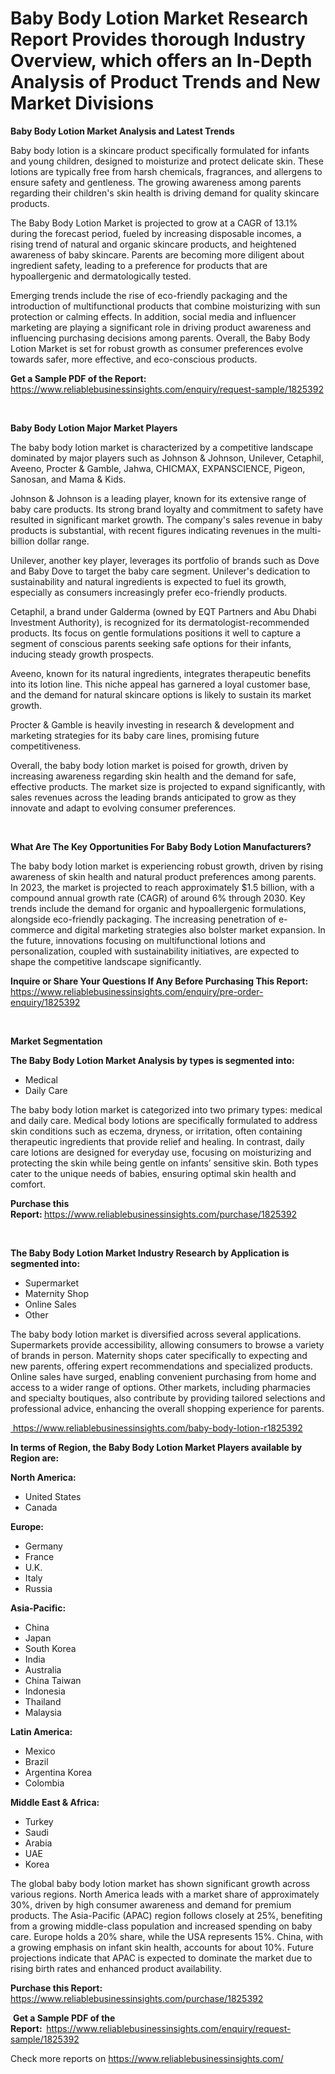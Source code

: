 <p><h1>Baby Body Lotion Market Research Report Provides thorough Industry Overview, which offers an In-Depth Analysis of Product Trends and New Market Divisions</h1></p><p><strong>Baby Body Lotion Market Analysis and Latest Trends</strong></p>
<p><p>Baby body lotion is a skincare product specifically formulated for infants and young children, designed to moisturize and protect delicate skin. These lotions are typically free from harsh chemicals, fragrances, and allergens to ensure safety and gentleness. The growing awareness among parents regarding their children's skin health is driving demand for quality skincare products.</p><p>The Baby Body Lotion Market is projected to grow at a CAGR of 13.1% during the forecast period, fueled by increasing disposable incomes, a rising trend of natural and organic skincare products, and heightened awareness of baby skincare. Parents are becoming more diligent about ingredient safety, leading to a preference for products that are hypoallergenic and dermatologically tested. </p><p>Emerging trends include the rise of eco-friendly packaging and the introduction of multifunctional products that combine moisturizing with sun protection or calming effects. In addition, social media and influencer marketing are playing a significant role in driving product awareness and influencing purchasing decisions among parents. Overall, the Baby Body Lotion Market is set for robust growth as consumer preferences evolve towards safer, more effective, and eco-conscious products.</p></p>
<p><strong>Get a Sample PDF of the Report:&nbsp;</strong> <a href="https://www.reliablebusinessinsights.com/enquiry/request-sample/1825392?utm_campaign=2227&utm_medium=2&utm_source=Github&utm_content=ia&utm_term=09022025&utm_id=baby-body-lotion">https://www.reliablebusinessinsights.com/enquiry/request-sample/1825392</a></p>
<p>&nbsp;</p>
<p><strong>Baby Body Lotion Major Market Players</strong></p>
<p><p>The baby body lotion market is characterized by a competitive landscape dominated by major players such as Johnson & Johnson, Unilever, Cetaphil, Aveeno, Procter & Gamble, Jahwa, CHICMAX, EXPANSCIENCE, Pigeon, Sanosan, and Mama & Kids. </p><p>Johnson & Johnson is a leading player, known for its extensive range of baby care products. Its strong brand loyalty and commitment to safety have resulted in significant market growth. The company's sales revenue in baby products is substantial, with recent figures indicating revenues in the multi-billion dollar range.</p><p>Unilever, another key player, leverages its portfolio of brands such as Dove and Baby Dove to target the baby care segment. Unilever's dedication to sustainability and natural ingredients is expected to fuel its growth, especially as consumers increasingly prefer eco-friendly products.</p><p>Cetaphil, a brand under Galderma (owned by EQT Partners and Abu Dhabi Investment Authority), is recognized for its dermatologist-recommended products. Its focus on gentle formulations positions it well to capture a segment of conscious parents seeking safe options for their infants, inducing steady growth prospects.</p><p>Aveeno, known for its natural ingredients, integrates therapeutic benefits into its lotion line. This niche appeal has garnered a loyal customer base, and the demand for natural skincare options is likely to sustain its market growth.</p><p>Procter & Gamble is heavily investing in research & development and marketing strategies for its baby care lines, promising future competitiveness. </p><p>Overall, the baby body lotion market is poised for growth, driven by increasing awareness regarding skin health and the demand for safe, effective products. The market size is projected to expand significantly, with sales revenues across the leading brands anticipated to grow as they innovate and adapt to evolving consumer preferences.</p></p>
<p>&nbsp;</p>
<p><strong>What Are The Key Opportunities For Baby Body Lotion Manufacturers?</strong></p>
<p><p>The baby body lotion market is experiencing robust growth, driven by rising awareness of skin health and natural product preferences among parents. In 2023, the market is projected to reach approximately $1.5 billion, with a compound annual growth rate (CAGR) of around 6% through 2030. Key trends include the demand for organic and hypoallergenic formulations, alongside eco-friendly packaging. The increasing penetration of e-commerce and digital marketing strategies also bolster market expansion. In the future, innovations focusing on multifunctional lotions and personalization, coupled with sustainability initiatives, are expected to shape the competitive landscape significantly.</p></p>
<p><strong>Inquire or Share Your Questions If Any Before Purchasing This Report:</strong> <a href="https://www.reliablebusinessinsights.com/enquiry/pre-order-enquiry/1825392?utm_campaign=2227&utm_medium=2&utm_source=Github&utm_content=ia&utm_term=09022025&utm_id=baby-body-lotion">https://www.reliablebusinessinsights.com/enquiry/pre-order-enquiry/1825392</a></p>
<p>&nbsp;</p>
<p><strong>Market Segmentation</strong></p>
<p><strong>The Baby Body Lotion Market Analysis by types is segmented into:</strong></p>
<p><ul><li>Medical</li><li>Daily Care</li></ul></p>
<p><p>The baby body lotion market is categorized into two primary types: medical and daily care. Medical body lotions are specifically formulated to address skin conditions such as eczema, dryness, or irritation, often containing therapeutic ingredients that provide relief and healing. In contrast, daily care lotions are designed for everyday use, focusing on moisturizing and protecting the skin while being gentle on infants’ sensitive skin. Both types cater to the unique needs of babies, ensuring optimal skin health and comfort.</p></p>
<p><strong>Purchase this Report:&nbsp;</strong><a href="https://www.reliablebusinessinsights.com/purchase/1825392?utm_campaign=2227&utm_medium=2&utm_source=Github&utm_content=ia&utm_term=09022025&utm_id=baby-body-lotion">https://www.reliablebusinessinsights.com/purchase/1825392</a></p>
<p>&nbsp;</p>
<p><strong>The Baby Body Lotion Market Industry Research by Application is segmented into:</strong></p>
<p><ul><li>Supermarket</li><li>Maternity Shop</li><li>Online Sales</li><li>Other</li></ul></p>
<p><p>The baby body lotion market is diversified across several applications. Supermarkets provide accessibility, allowing consumers to browse a variety of brands in person. Maternity shops cater specifically to expecting and new parents, offering expert recommendations and specialized products. Online sales have surged, enabling convenient purchasing from home and access to a wider range of options. Other markets, including pharmacies and specialty boutiques, also contribute by providing tailored selections and professional advice, enhancing the overall shopping experience for parents.</p></p>
<p><a href="https://www.reliablebusinessinsights.com/baby-body-lotion-r1825392?utm_campaign=2227&utm_medium=2&utm_source=Github&utm_content=ia&utm_term=09022025&utm_id=baby-body-lotion">&nbsp;https://www.reliablebusinessinsights.com/baby-body-lotion-r1825392</a></p>
<p><strong>In terms of Region, the Baby Body Lotion Market Players available by Region are:</strong></p>
<p>
    <p> <strong> North America: </strong>
        <ul>
            <li>United States</li>
            <li>Canada</li>
        </ul>
        </p> 
    <p> <strong> Europe: </strong>
        <ul>
            <li>Germany</li>
            <li>France</li>
            <li>U.K.</li>
            <li>Italy</li>
            <li>Russia</li>
        </ul>
        </p> 
    <p> <strong> Asia-Pacific: </strong>
        <ul>
            <li>China</li>
            <li>Japan</li>
            <li>South Korea</li>
            <li>India</li>
            <li>Australia</li>
            <li>China Taiwan</li>
            <li>Indonesia</li>
            <li>Thailand</li>
            <li>Malaysia</li>
        </ul>
        </p> 
    <p> <strong> Latin America: </strong>
        <ul>
            <li>Mexico</li>
            <li>Brazil</li>
            <li>Argentina Korea</li>
            <li>Colombia</li>
        </ul>
        </p> 
    <p> <strong> Middle East & Africa: </strong>
        <ul>
            <li>Turkey</li>
            <li>Saudi</li>
            <li>Arabia</li>
            <li>UAE</li>
            <li>Korea</li>
        </ul>
    </p>
    </p>
<p><p>The global baby body lotion market has shown significant growth across various regions. North America leads with a market share of approximately 30%, driven by high consumer awareness and demand for premium products. The Asia-Pacific (APAC) region follows closely at 25%, benefiting from a growing middle-class population and increased spending on baby care. Europe holds a 20% share, while the USA represents 15%. China, with a growing emphasis on infant skin health, accounts for about 10%. Future projections indicate that APAC is expected to dominate the market due to rising birth rates and enhanced product availability.</p></p>
<p><strong>Purchase this Report: </strong><a href="https://www.reliablebusinessinsights.com/purchase/1825392?utm_campaign=2227&utm_medium=2&utm_source=Github&utm_content=ia&utm_term=09022025&utm_id=baby-body-lotion">https://www.reliablebusinessinsights.com/purchase/1825392</a></p>
<p>&nbsp;<strong>Get a Sample PDF of the Report:&nbsp;&nbsp;</strong><a href="https://www.reliablebusinessinsights.com/enquiry/request-sample/1825392?utm_campaign=2227&utm_medium=2&utm_source=Github&utm_content=ia&utm_term=09022025&utm_id=baby-body-lotion">https://www.reliablebusinessinsights.com/enquiry/request-sample/1825392</a></p>
<p><strong></strong></p>
<p>Check more reports on <a href="https://www.reliablebusinessinsights.com/?utm_campaign=2227&utm_medium=2&utm_source=Github&utm_content=ia&utm_term=09022025&utm_id=baby-body-lotion">https://www.reliablebusinessinsights.com/</a></p>